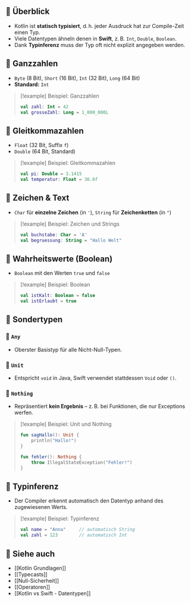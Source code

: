 
## 🔹 Überblick

- Kotlin ist **statisch typisiert**, d. h. jeder Ausdruck hat zur Compile-Zeit einen Typ.
- Viele Datentypen ähneln denen in **Swift**, z. B. `Int`, `Double`, `Boolean`.
- Dank **Typinferenz** muss der Typ oft nicht explizit angegeben werden.

## 🔹 Ganzzahlen

- `Byte` (8 Bit), `Short` (16 Bit), `Int` (32 Bit), `Long` (64 Bit)
- **Standard:** `Int`

> [!example] Beispiel: Ganzzahlen  
> ```kotlin
> val zahl: Int = 42
> val grosseZahl: Long = 1_000_000L
> ```

## 🔹 Gleitkommazahlen

- `Float` (32 Bit, Suffix `f`)
- `Double` (64 Bit, Standard)

> [!example] Beispiel: Gleitkommazahlen  
> ```kotlin
> val pi: Double = 3.1415
> val temperatur: Float = 36.6f
> ```

## 🔹 Zeichen & Text

- `Char` für **einzelne Zeichen** (in `'`), `String` für **Zeichenketten** (in `"`)

> [!example] Beispiel: Zeichen und Strings  
> ```kotlin
> val buchstabe: Char = 'A'
> val begruessung: String = "Hallo Welt"
> ```

## 🔹 Wahrheitswerte (Boolean)

- `Boolean` mit den Werten `true` und `false`

> [!example] Beispiel: Boolean  
> ```kotlin
> val istKalt: Boolean = false
> val istErlaubt = true
> ```

## 🔹 Sondertypen

### 🔸 `Any`
- Oberster Basistyp für alle Nicht-Null-Typen.

### 🔸 `Unit`
- Entspricht `void` in Java, Swift verwendet stattdessen `Void` oder `()`.

### 🔸 `Nothing`
- Repräsentiert **kein Ergebnis** – z. B. bei Funktionen, die nur Exceptions werfen.

> [!example] Beispiel: Unit und Nothing  
> ```kotlin
> fun sagHallo(): Unit {
>     println("Hallo!")
> }
> 
> fun fehler(): Nothing {
>     throw IllegalStateException("Fehler!")
> }
> ```

## 🔹 Typinferenz

- Der Compiler erkennt automatisch den Datentyp anhand des zugewiesenen Werts.

> [!example] Beispiel: Typinferenz  
> ```kotlin
> val name = "Anna"     // automatisch String
> val zahl = 123        // automatisch Int
> ```

## 🔹 Siehe auch

- [[Kotlin Grundlagen]]
- [[Typecasts]]
- [[Null-Sicherheit]]
- [[Operatoren]]
- [[Kotlin vs Swift - Datentypen]]


